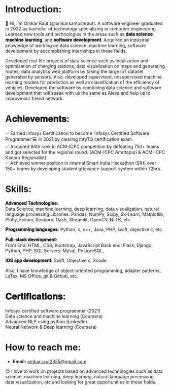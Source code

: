 # Introduction:

👋 Hi, I’m Omkar Raut (@omkarsantoshraut).
A software engineer graduated in 2022 as bachelor of technology specializing in computer engineering. Learned new tools and technologies in the areas such as **𝐝𝐚𝐭𝐚 𝐬𝐜𝐢𝐞𝐧𝐜𝐞**, **𝐦𝐚𝐜𝐡𝐢𝐧𝐞 𝐥𝐞𝐚𝐫𝐧𝐢𝐧𝐠**, and **𝐬𝐨𝐟𝐭𝐰𝐚𝐫𝐞 𝐝𝐞𝐯𝐞𝐥𝐨𝐩𝐦𝐞𝐧𝐭**. Acquired an industrial knowledge of working on data science, machine learning, software development by accomplishing internships in these fields.

Developed real-life projects of data science such as localization and optimization of charging stations, data visualization on maps and generating routes, data analytics web platform by taking the large IoT dataset generated by sensors. Also, developed supervised, unsupervised machine learning models for prediction as well as classification of the efficiency of vehicles. Developed the software by combining data science and software development that will speak with us the same as Alexa and help us to improve our friend network.

# A𝐜𝐡𝐢𝐞𝐯𝐞𝐦𝐞𝐧𝐭𝐬:
✅ Earned Infosys Certification to become ‘Infosys Certified Software Programmer’💻 in 2021 by clearing InfyTQ certification exam. </br>
✅ Acquired 94th rank in ACM-ICPC competition by defeating 750+ teams and got selected for the regional round. (ACM-ICPC Amritapuri & ACM-ICPC Kanpur Regionalist) </br>
✅ Achieved winner position in internal Smart India Hackathon (SIH) over 150+ teams by developing student grievance support system within 72hrs.

# Skills:

**𝐀𝐝𝐯𝐚𝐧𝐜𝐞𝐝 𝐓𝐞𝐜𝐡𝐧𝐨𝐥𝐨𝐠𝐢𝐞𝐬:**  </br>
Data Science, machine learning, deep learning, data visualization, natural language processing
Libraries: Pandas, NumPy, Scipy, Sk-Learn, Matplotlib, Plotly, Folium, Seaborn, Dash, Streamlit, OpenCV, NLTK, etc.

**𝐏𝐫𝐨𝐠𝐫𝐚𝐦𝐦𝐢𝐧𝐠 𝐥𝐚𝐧𝐠𝐮𝐚𝐠𝐞𝐬:** Python, c, c++, Java, PHP, swift, objective c, etc.

**𝐅𝐮𝐥𝐥-𝐬𝐭𝐚𝐜𝐤 𝐝𝐞𝐯𝐞𝐥𝐨𝐩𝐦𝐞𝐧𝐭:** </br>
Front End: HTML, CSS, Bootstrap, JavaScript
Back end: Flask, Django, Python, PHP, SQL
Servers: Mysql, PostgreSQL.

**𝐢𝐎𝐒 𝐚𝐩𝐩 𝐝𝐞𝐯𝐞𝐥𝐨𝐩𝐦𝐞𝐧𝐭:** Swift, Objective c, Xcode

Also, I have knowledge of object-oriented programming, adapter patterns, LaTex, MS Office, git & Github, etc.

# 𝐂𝐞𝐫𝐭𝐢𝐟𝐢𝐜𝐚𝐭𝐢𝐨𝐧𝐬:

Infosys certified software programmer (2021) </br>
Data science and machine learning (Coursera) </br>
Advanced NLP using python (LinkedIn) </br>
Neural Network & Deep learning (Coursera) </br>

# How to reach me:
- **Email:** omkar.raut2355@gmail.com

😊 I love to work on projects based on advanced technologies such as data science, machine learning, deep learning, natural language processing, data visualization, etc and looking for great opportunities in these fields.

<!---
omkarsantoshraut/omkarsantoshraut is a ✨ special ✨ repository because its `README.md` (this file) appears on your GitHub profile.
You can click the Preview link to take a look at your changes.
--->
